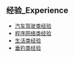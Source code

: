 ## 经验_Experience

- [汽车驾驶类经验](/autodrive.html)
- [程序网络类经验](/it.html)
- [生活类经验](/life.html)
- [垂钓类经验](/fishing.html)

